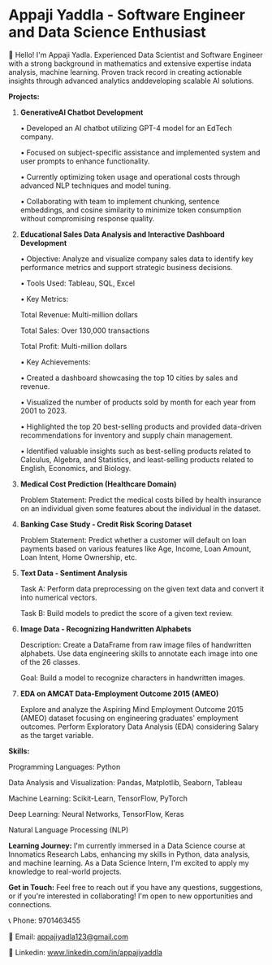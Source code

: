 # **Appaji Yaddla - Software Engineer and Data Science Enthusiast**


👋 Hello! I'm Appaji Yadla. Experienced Data Scientist and Software Engineer with a strong background in mathematics and extensive expertise indata analysis, machine learning. Proven track record in creating actionable insights through advanced analytics anddeveloping scalable AI solutions.

**Projects:**

1. **GenerativeAI Chatbot Development**

     • Developed an AI chatbot utilizing GPT-4 model for an EdTech company.
      
    • Focused on subject-specific assistance and implemented system and user prompts to enhance functionality.
      
    • Currently optimizing token usage and operational costs through advanced NLP techniques and model tuning.
      
   • Collaborating with team to implement chunking, sentence embeddings, and cosine similarity to minimize token consumption without compromising response quality.

2. **Educational Sales Data Analysis and Interactive Dashboard Development**
   
      • Objective: Analyze and visualize company sales data to identify key performance metrics and support strategic business decisions.
   
      • Tools Used: Tableau, SQL, Excel
   
      • Key Metrics:
   
      Total Revenue: Multi-million dollars
   
      Total Sales: Over 130,000 transactions
   
      Total Profit: Multi-million dollars
   
      • Key Achievements:
   
      • Created a dashboard showcasing the top 10 cities by sales and revenue.
   
      • Visualized the number of products sold by month for each year from 2001 to 2023.
   
      • Highlighted the top 20 best-selling products and provided data-driven recommendations for inventory and supply chain management.
   
      • Identified valuable insights such as best-selling products related to Calculus, Algebra, and Statistics, and least-selling products related to English, Economics, and Biology.

3. **Medical Cost Prediction (Healthcare Domain)**

   Problem Statement: Predict the medical costs billed by health insurance on an individual given some features about the individual in the dataset.

4. **Banking Case Study - Credit Risk Scoring Dataset**

   Problem Statement: Predict whether a customer will default on loan payments based on various features like Age, Income, Loan Amount, Loan Intent, Home Ownership, etc.

5. **Text Data - Sentiment Analysis**

   Task A: Perform data preprocessing on the given text data and convert it into numerical vectors.

   Task B: Build models to predict the score of a given text review.

6. **Image Data - Recognizing Handwritten Alphabets**

   Description: Create a DataFrame from raw image files of handwritten alphabets. Use data engineering skills to annotate each image into one of the 26 classes.

    Goal: Build a model to recognize characters in handwritten images.

7. **EDA on AMCAT Data-Employment Outcome 2015 (AMEO)**

   Explore and analyze the Aspiring Mind Employment Outcome 2015 (AMEO) dataset focusing on engineering graduates' employment outcomes. Perform Exploratory Data Analysis (EDA) considering Salary as the target variable.

**Skills:**

Programming Languages: Python

Data Analysis and Visualization: Pandas, Matplotlib, Seaborn, Tableau

Machine Learning: Scikit-Learn, TensorFlow, PyTorch

Deep Learning: Neural Networks, TensorFlow, Keras

Natural Language Processing (NLP)

**Learning Journey:**
I'm currently immersed in a Data Science course at Innomatics Research Labs, enhancing my skills in Python, data analysis, and machine learning. As a Data Science Intern, I'm excited to apply my knowledge to real-world projects.

**Get in Touch:**
Feel free to reach out if you have any questions, suggestions, or if you're interested in collaborating! I'm open to new opportunities and connections.

📞 Phone: 9701463455

📧 Email: appajiyadla123@gmail.com

🔗 Linkedin: www.linkedin.com/in/appajiyaddla

